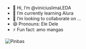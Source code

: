 - 👋 Hi, I’m @viniciuslimaLEDA  
- 🌱 I’m currently learning Alura
- 💞️ I’m looking to collaborate on ...
- 😄 Pronouns: Ele Dele
- ⚡ Fun fact: amo mangas

<!---
viniciuslimaLEDA/viniciuslimaLEDA is a ✨ special ✨ repository because its `README.md` (this file) appears on your GitHub profile.
You can click the Preview link to take a look at your changes.
--->


![Pinbas](https://static0.gamerantimages.com/wordpress/wp-content/uploads/2022/11/cid-entry-image-3.jpg)
